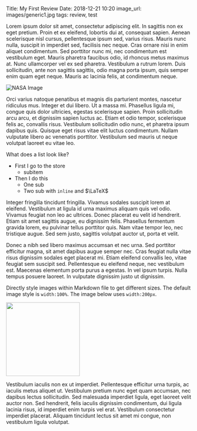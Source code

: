 Title: My First Review
Date: 2018-12-21 10:20
image_url: images/generic1.jpg
tags: review, test

Lorem ipsum dolor sit amet, consectetur adipiscing elit. In sagittis non ex eget pretium. Proin et ex eleifend, lobortis dui at, consequat sapien. Aenean scelerisque nisl cursus, pellentesque ipsum sed, varius risus. Mauris nunc nulla, suscipit in imperdiet sed, facilisis nec neque. Cras ornare nisi in enim aliquet condimentum. Sed porttitor nunc mi, nec condimentum est vestibulum eget. Mauris pharetra faucibus odio, id rhoncus metus maximus at.<!-- PELICAN_END_SUMMARY --> Nunc ullamcorper vel ex sed pharetra. Vestibulum a rutrum lorem. Duis sollicitudin, ante non sagittis sagittis, odio magna porta ipsum, quis semper enim quam eget neque. Mauris ac lacinia felis, at condimentum neque.

![NASA Image]({static}images/nasa-image-1.jpg)

Orci varius natoque penatibus et magnis dis parturient montes, nascetur ridiculus mus. Integer et dui libero. Ut a massa mi. Phasellus ligula mi, congue quis dolor ultricies, egestas scelerisque sapien. Proin sollicitudin arcu arcu, et dignissim sapien luctus ac. Etiam et odio tempor, scelerisque felis ac, convallis risus. Vestibulum sollicitudin odio nunc, et pharetra ipsum dapibus quis. Quisque eget risus vitae elit luctus condimentum. Nullam vulputate libero ac venenatis porttitor. Vestibulum sed mauris ut neque volutpat laoreet eu vitae leo.

What does a list look like?

- First I go to the store
    - subitem
- Then I do this
    - One sub
    - Two sub with `inline` and $\LaTeX$

Integer fringilla tincidunt fringilla. Vivamus sodales suscipit lorem at eleifend. Vestibulum at ligula id urna maximus aliquam quis vel odio. Vivamus feugiat non leo ac ultrices. Donec placerat eu velit id hendrerit. Etiam sit amet sagittis augue, eu dignissim felis. Phasellus fermentum gravida lorem, eu pulvinar tellus porttitor quis. Nam vitae tempor leo, nec tristique augue. Sed sem justo, sagittis volutpat auctor ut, porta et velit.

Donec a nibh sed libero maximus accumsan et nec urna. Sed porttitor efficitur magna, sit amet dapibus augue semper nec. Cras feugiat nulla vitae risus dignissim sodales eget placerat mi. Etiam eleifend convallis leo, vitae feugiat sem suscipit sed. Pellentesque eu eleifend neque, nec vestibulum est. Maecenas elementum porta purus a egestas. In vel ipsum turpis. Nulla tempus posuere laoreet. In vulputate dignissim justo ut dignissim.

Directly style images within Markdown file to get different sizes. The default
image style is `width:100%`. The image below uses `width:200px`.

<img src="{static}/images/moon.jpg" style="width:200px !important;">

Vestibulum iaculis non ex ut imperdiet. Pellentesque efficitur urna turpis, ac iaculis metus aliquet ut. Vestibulum pretium nunc eget quam accumsan, nec dapibus lectus sollicitudin. Sed malesuada imperdiet ligula, eget laoreet velit auctor non. Sed hendrerit, felis iaculis dignissim condimentum, dui ligula lacinia risus, id imperdiet enim turpis vel erat. Vestibulum consectetur imperdiet placerat. Aliquam tincidunt lectus sit amet mi congue, non vestibulum ligula volutpat.

